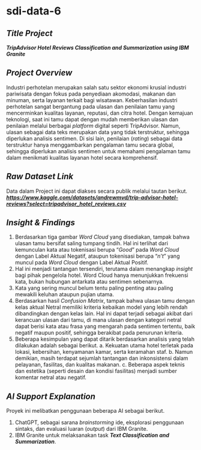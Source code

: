 # sdi-data-6
## ***Title Project***
***TripAdvisor Hotel Reviews Classification and Summarization using IBM Granite***
## ***Project Overview***
Industri perhotelan merupakan salah satu sektor ekonomi krusial industri pariwisata dengan fokus pada penyediaan akomodasi, makanan dan minuman, serta layanan terkait bagi wisatawan. Keberhasilan industri perhotelan sangat bergantung pada ulasan dan penilaian tamu yang mencerminkan kualitas layanan, reputasi, dan citra hotel. Dengan kemajuan teknologi, saat ini tamu dapat dengan mudah memberikan ulasan dan penilaian melalui berbagai *platform* digital seperti TripAdvisor. Namun, ulasan sebagai data teks merupakan data yang tidak terstruktur, sehingga diperlukan analisis sentimen. Di sisi lain, penilaian (*rating*) sebagai data terstruktur hanya menggambarkan pengalaman tamu secara global, sehingga diperlukan analisis sentimen untuk memahami pengalaman tamu dalam menikmati kualitas layanan hotel secara komprehensif.
## ***Raw Dataset Link***
Data dalam Project ini dapat diakses secara publik melalui tautan berikut.
***https://www.kaggle.com/datasets/andrewmvd/trip-advisor-hotel-reviews?select=tripadvisor_hotel_reviews.csv***
## ***Insight & Findings***
1. Berdasarkan tiga gambar *Word Cloud* yang disediakan, tampak bahwa ulasan tamu bersifat saling tumpang tindih. Hal ini terlihat dari kemunculan kata atau tokenisasi berupa “*Good*” pada *Word Cloud* dengan Label Aktual Negatif, ataupun tokenisasi berupa “*n’t*” yang muncul pada *Word Cloud* dengan Label Aktual Positif. 
2. Hal ini menjadi tantangan tersendiri, terutama dalam menangkap *insight* bagi pihak pengelola hotel. Word Cloud hanya menunjukkan frekuensi kata, bukan hubungan antarkata atau sentimen sebenarnya. 
3. Kata yang sering muncul belum tentu paling penting atau paling mewakili keluhan ataupun pujian utama.
4. Berdasarkan hasil *Confusion Matrix*, tampak bahwa ulasan tamu dengan kelas aktual Netral memiliki kriteria kebaikan model yang lebih rendah dibandingkan dengan kelas lain. Hal ini dapat terjadi sebagai akibat dari kerancuan ulasan dari tamu, di mana ulasan dengan kategori netral dapat berisi kata atau frasa yang mengarah pada sentimen tertentu, baik negatif maupun positif, sehingga berakibat pada penurunan kriteria.
5. Beberapa kesimpulan yang dapat ditarik berdasarkan analisis yang telah dilakukan adalah sebagai berikut.
   a. Kekuatan utama hotel terletak pada lokasi, kebersihan, kenyamanan kamar, serta keramahan staf.
   b. Namun demikian, masih terdapat sejumlah tantangan dan inkonsistensi dalam pelayanan, fasilitas, dan kualitas makanan.
   c. Beberapa aspek teknis dan estetika (seperti desain dan kondisi fasilitas) menjadi sumber komentar netral atau negatif.
## ***AI Support Explanation***
Proyek ini melibatkan penggunaan beberapa AI sebagai berikut. 
1. ChatGPT, sebagai sarana *brainstorming* ide, eksplorasi penggunaan sintaks, dan evaluasi luaran (*output*) dari IBM Granite.
2. IBM Granite untuk melaksanakan task ***Text Classification and Summarization***.

